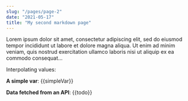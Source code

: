 ```yaml
---
slug: "/pages/page-2"
date: "2021-05-17"
title: "My second markdown page"
---
```


Lorem ipsum dolor sit amet, consectetur adipiscing elit, sed do eiusmod tempor incididunt ut labore et dolore magna aliqua. Ut enim ad minim veniam, quis nostrud exercitation ullamco laboris nisi ut aliquip ex ea commodo consequat...

Interpolating values:

**A simple var**:  {{simpleVar}}

**Data fetched from an API**: {{todo}}
